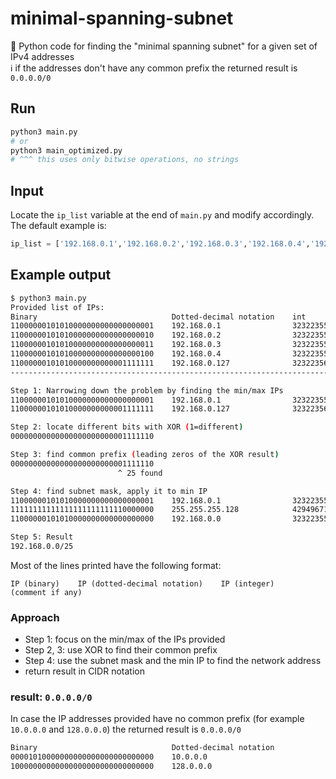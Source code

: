 # minimal-spanning-subnet

🐍 Python code for finding the "minimal spanning subnet"  for a given set of IPv4 addresses  
ℹ if the addresses don't have any common prefix the returned result is `0.0.0.0/0`

## Run

```bash
python3 main.py
# or
python3 main_optimized.py
# ^^^ this uses only bitwise operations, no strings
```

## Input

Locate the `ip_list` variable at the end of `main.py` and modify accordingly. The default example is:

```python
ip_list = ['192.168.0.1','192.168.0.2','192.168.0.3','192.168.0.4','192.168.0.127']
```

## Example output

```bash
$ python3 main.py 
Provided list of IPs:
Binary                              Dotted-decimal notation    int           Comments            
11000000101010000000000000000001    192.168.0.1                3232235521
11000000101010000000000000000010    192.168.0.2                3232235522
11000000101010000000000000000011    192.168.0.3                3232235523
11000000101010000000000000000100    192.168.0.4                3232235524
11000000101010000000000001111111    192.168.0.127              3232235647
--------------------------------------------------------------------------------------------

Step 1: Narrowing down the problem by finding the min/max IPs
11000000101010000000000000000001    192.168.0.1                3232235521    (min)
11000000101010000000000001111111    192.168.0.127              3232235647    (max)

Step 2: locate different bits with XOR (1=different)
00000000000000000000000001111110

Step 3: find common prefix (leading zeros of the XOR result)
00000000000000000000000001111110
                        ^ 25 found

Step 4: find subnet mask, apply it to min IP
11000000101010000000000000000001    192.168.0.1                3232235521    (min)
11111111111111111111111110000000    255.255.255.128            4294967168    (subnet mask)
11000000101010000000000000000000    192.168.0.0                3232235520    (network address)

Step 5: Result
192.168.0.0/25
```

Most of the lines printed have the following format:

    IP (binary)    IP (dotted-decimal notation)    IP (integer)    (comment if any)


### Approach

 - Step 1: focus on the min/max of the IPs provided
 - Step 2, 3: use XOR to find their common prefix
 - Step 4: use the subnet mask and the min IP to find the network address
 - return result in CIDR notation

 ### result: `0.0.0.0/0`

 In case the IP addresses provided have no common prefix (for example `10.0.0.0` and `128.0.0.0`) the returned result is ``0.0.0.0/0``

 ```bash
Binary                              Dotted-decimal notation   
00001010000000000000000000000000    10.0.0.0               
10000000000000000000000000000000    128.0.0.0              
 ```
